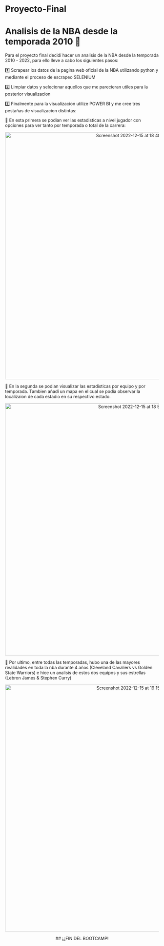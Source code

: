 # Proyecto-Final
# Analisis de la NBA desde la temporada 2010 🏀
Para el proyecto final decidí hacer un analisis de la NBA desde la temporada 2010 - 2022, para ello lleve a cabo los siguientes pasos:

1️⃣ Scrapear los datos de la pagina web oficial de la NBA utilizando python y mediante el proceso de escrapeo SELENIUM

2️⃣ Limpiar datos y selecionar aquellos que me parecieran utiles para la posterior visualizacion

3️⃣ Finalmente para la visualizacion utilize POWER BI y me cree tres pestañas de visualizacion distintas:

</p> 📍 En esta primera se podian ver las estadisticas a nivel jugador con opciones para ver tanto por temporada o total de la carrera: </p>
      
<p align="center"> <img width="810" alt="Screenshot 2022-12-15 at 18 48 16" src="https://user-images.githubusercontent.com/114593402/207931990-8420c8f4-e675-42dc-95f3-00eadddf0212.png"> </p>

</p> 📍 En la segunda se podian visualizar las estadisticas por equipo y por temporada. Tambien añadí un mapa en el cual se podia observar la localizaion de cada estadio en su respectivo estado. </p> 

<p align="center"> <img width="826" alt="Screenshot 2022-12-15 at 18 58 43" src="https://user-images.githubusercontent.com/114593402/207933905-8fd2f211-84f4-4e44-b4bf-6c2330cab069.png"> </p>

</p> 📍 Por ultimo, entre todas las temporadas, hubo una de las mayores rivalidades en toda la nba durante 4 años (Cleveland Cavaliers vs Golden State Warriors) e hice un analisis de estos dos equipos y sus estrellas (Lebron James & Stephen Curry) </p>

<p align="center"> <img width="809" alt="Screenshot 2022-12-15 at 19 15 18" src="https://user-images.githubusercontent.com/114593402/207936801-7ac22e33-8195-4f54-a3b2-8adff5623fec.png"> </p>
<p align="center"> ## ¡¿FIN DEL BOOTCAMP! </p>


